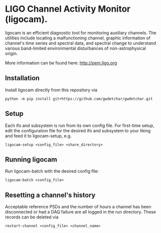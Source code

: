 # LIGO Channel Activity Monitor (ligocam).

ligocam is an efficient diagnostic tool for monitoring auxiliary channels.
The utilities include locating a malfunctioning channel, graphic information
of channel's time series and spectral data, and spectral change to understand
various band-limited environmental disturbances of non-astrophysical origin.

More information can be found here: http://pem.ligo.org

## Installation

Install ligocam directly from this repository via
```
python -m pip install git+https://github.com/gwdetchar/gwdetchar.git
```

## Setup
Each ifo and subsystem is run from its own config file. For first-time setup,
edit the configuration file for the desired ifo and subsystem
to your liking and feed it to ligocam-setup, e.g.
```
ligocam-setup <config_file> <share_directory>
```

## Running ligocam
Run ligocam-batch with the desired config file:
```
ligocam-batch <config_file>
```

## Resetting a channel's history
Acceptable reference PSDs and the number of hours a channel has been
disconnected or had a DAQ failure are all logged in the run directory.
These records can be deleted via
```
restart-channel <config_file> <channel_name>
```
